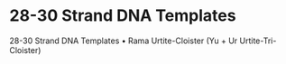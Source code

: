 # 28-30 Strand DNA Templates

28-30 Strand DNA Templates
• Rama Urtite-Cloister (Yu + Ur Urtite-Tri-Cloister)